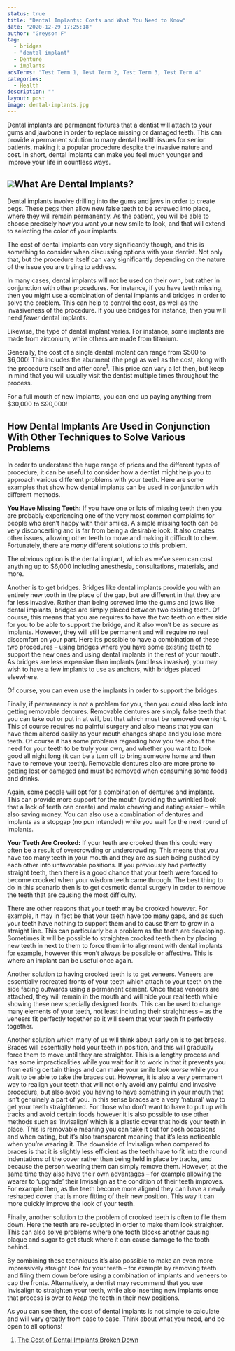 ```yaml
---
status: true
title: "Dental Implants: Costs and What You Need to Know"
date: "2020-12-29 17:25:18"
author: "Greyson F"
tag:
  - bridges
  - "dental implant"
  - Denture
  - implants
adsTerms: "Test Term 1, Test Term 2, Test Term 3, Test Term 4"
categories:
  - Health
description: ""
layout: post
image: dental-implants.jpg
---
```


Dental implants are permanent fixtures that a dentist will attach to your gums and jawbone in order to replace missing or damaged teeth. This can provide a permanent solution to many dental health issues for senior patients, making it a popular procedure despite the invasive nature and cost. In short, dental implants can make you feel much younger and improve your life in countless ways.

## ![](/posts/dental-implants-1024x768.jpg)What Are Dental Implants?

Dental implants involve drilling into the gums and jaws in order to create pegs. These pegs then allow new false teeth to be screwed into place, where they will remain permanently. As the patient, you will be able to choose precisely how you want your new smile to look, and that will extend to selecting the color of your implants.

The cost of dental implants can vary significantly though, and this is something to consider when discussing options with your dentist. Not only that, but the procedure itself can vary significantly depending on the nature of the issue you are trying to address.

In many cases, dental implants will not be used on their own, but rather in conjunction with other procedures. For instance, if you have teeth missing, then you might use a combination of dental implants and bridges in order to solve the problem. This can help to control the cost, as well as the invasiveness of the procedure. If you use bridges for instance, then you will need _fewer_ dental implants.

Likewise, the type of dental implant varies. For instance, some implants are made from zirconium, while others are made from titanium.

Generally, the cost of a single dental implant can range from $500 to $6,000! This includes the abutment (the peg) as well as the cost, along with the procedure itself and after care<sup>1</sup>. This price can vary a lot then, but keep in mind that you will usually visit the dentist multiple times throughout the process.

For a full mouth of new implants, you can end up paying anything from $30,000 to $90,000!

## How Dental Implants Are Used in Conjunction With Other Techniques to Solve Various Problems

In order to understand the huge range of prices and the different types of procedure, it can be useful to consider how a dentist might help you to approach various different problems with your teeth. Here are some examples that show how dental implants can be used in conjunction with different methods.

**You Have Missing Teeth:** If you have one or lots of missing teeth then you are probably experiencing one of the very most common complaints for people who aren’t happy with their smiles. A simple missing tooth can be very disconcerting and is far from being a desirable look. It also creates other issues, allowing other teeth to move and making it difficult to chew. Fortunately, there are _many_ different solutions to this problem.

The obvious option is the dental implant, which as we’ve seen can cost anything up to $6,000 including anesthesia, consultations, materials, and more.

Another is to get bridges. Bridges like dental implants provide you with an entirely new tooth in the place of the gap, but are different in that they are far less invasive. Rather than being screwed into the gums and jaws like dental implants, bridges are simply placed between two existing teeth. Of course, this means that you are requires to have the two teeth on either side for you to be able to support the bridge, and it also won’t be as secure as implants. However, they will still be permanent and will require no real discomfort on your part. Here it’s possible to have a combination of these two procedures – using bridges where you have some existing teeth to support the new ones and using dental implants in the rest of your mouth. As bridges are less expensive than implants (and less invasive), you may wish to have a few implants to use as anchors, with bridges placed elsewhere.

Of course, you can even use the implants in order to support the bridges.

Finally, if permanency is not a problem for you, then you could also look into getting removable dentures. Removable dentures are simply false teeth that you can take out or put in at will, but that which must be removed overnight. This of course requires no painful surgery and also means that you can have them altered easily as your mouth changes shape and you lose more teeth. Of course it has some problems regarding how you feel about the need for your teeth to be truly your own, and whether you want to look good all night long (it can be a turn off to bring someone home and then have to remove your teeth). Removable dentures also are more prone to getting lost or damaged and must be removed when consuming some foods and drinks.

Again, some people will opt for a combination of dentures and implants. This can provide more support for the mouth (avoiding the wrinkled look that a lack of teeth can create) and make chewing and eating easier – while also saving money. You can also use a combination of dentures and implants as a stopgap (no pun intended) while you wait for the next round of implants.

**Your Teeth Are Crooked:** If your teeth are crooked then this could very often be a result of overcrowding or undercrowding. This means that you have too many teeth in your mouth and they are as such being pushed by each other into unfavorable positions. If you previously had perfectly straight teeth, then there is a good chance that your teeth were forced to become crooked when your wisdom teeth came through. The best thing to do in this scenario then is to get cosmetic dental surgery in order to remove the teeth that are causing the most difficulty.

There are other reasons that your teeth may be crooked however. For example, it may in fact be that your teeth have too many gaps, and as such your teeth have nothing to support them and to cause them to grow in a straight line. This can particularly be a problem as the teeth are developing. Sometimes it will be possible to straighten crooked teeth then by placing new teeth in next to them to force them into alignment with dental implants for example, however this won’t always be possible or affective. This is where an implant can be useful once again.

Another solution to having crooked teeth is to get veneers. Veneers are essentially recreated fronts of your teeth which attach to your teeth on the side facing outwards using a permanent cement. Once these veneers are attached, they will remain in the mouth and will hide your real teeth while showing these new specially designed fronts. This can be used to change many elements of your teeth, not least including their straightness – as the veneers fit perfectly together so it will seem that your teeth fit perfectly together.

Another solution which many of us will think about early on is to get braces. Braces will essentially hold your teeth in position, and this will gradually force them to move until they are straighter. This is a lengthy process and has some impracticalities while you wait for it to work in that it prevents you from eating certain things and can make your smile look _worse_ while you wait to be able to take the braces out. However, it is also a very permanent way to realign your teeth that will not only avoid any painful and invasive procedure, but also avoid you having to have something in your mouth that isn’t genuinely a part of you. In this sense braces are a very ‘natural’ way to get your teeth straightened. For those who don’t want to have to put up with tracks and avoid certain foods however it is also possible to use other methods such as ‘Invisalign’ which is a plastic cover that holds your teeth in place. This is removable meaning you can take it out for posh occasions and when eating, but it’s also transparent meaning that it’s less noticeable when you’re wearing it. The downside of Invisalign when compared to braces is that it is slightly less efficient as the teeth have to fit into the round indentations of the cover rather than being held in place by tracks, and because the person wearing them can simply remove them. However, at the same time they also have their own advantages – for example allowing the wearer to ‘upgrade’ their Invisalign as the condition of their teeth improves. For example then, as the teeth become more aligned they can have a newly reshaped cover that is more fitting of their new position. This way it can more quickly improve the look of your teeth.

Finally, another solution to the problem of crooked teeth is often to file them down. Here the teeth are re-sculpted in order to make them look straighter. This can also solve problems where one tooth blocks another causing plaque and sugar to get stuck where it can cause damage to the tooth behind.

By combining these techniques it’s also possible to make an even more impressively straight look for your teeth – for example by removing teeth and filing them down before using a combination of implants and veneers to cap the fronts. Alternatively, a dentist may recommend that you use Invisalign to straighten your teeth, while also inserting new implants once that process is over to _keep_ the teeth in their new positions.

As you can see then, the cost of dental implants is not simple to calculate and will vary greatly from case to case. Think about what you need, and be open to all options!

1. [The Cost of Dental Implants Broken Down](https://www.spiritdental.com/blog/individuals/the-cost-of-dental-implants-broken-down)
